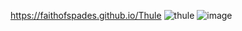 https://faithofspades.github.io/Thule
![thule](https://github.com/user-attachments/assets/92871cf2-75e2-44bb-8bad-e33030662185)
![image](https://github.com/user-attachments/assets/b50ef99b-71ec-4779-ac1e-961c000d594d)
